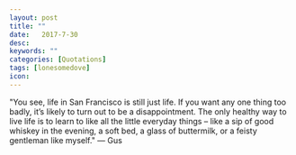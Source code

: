 ```yaml
---
layout: post
title: ""
date:   2017-7-30
desc:
keywords: ""
categories: [Quotations]
tags: [lonesomedove]
icon:
---
```

"You see, life in San Francisco is still just life. If you want any one thing too badly, it’s likely to turn out to be a disappointment. The only healthy way to live life is to learn to like all the little everyday things – like a sip of good whiskey in the evening, a soft bed, a glass of buttermilk, or a feisty gentleman like myself."
― Gus
